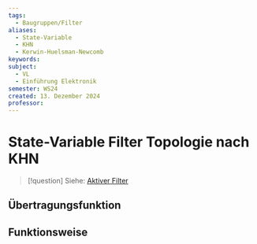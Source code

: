 ```yaml
---
tags:
  - Baugruppen/Filter
aliases:
  - State-Variable
  - KHN
  - Kerwin-Huelsman-Newcomb
keywords: 
subject:
  - VL
  - Einführung Elektronik
semester: WS24
created: 13. Dezember 2024
professor:
---
```

 

# State-Variable Filter Topologie nach KHN

> [!question] Siehe: [Aktiver Filter](Aktiver%20Filter.md)

## Übertragungsfunktion

## Funktionsweise